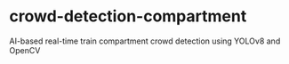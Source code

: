 # crowd-detection-compartment
AI-based real-time train compartment crowd detection using YOLOv8 and OpenCV
